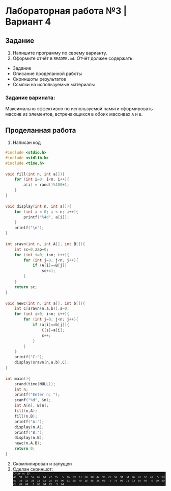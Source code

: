 # Лабораторная работа №3 | Вариант 4
## Задание
1. Напишите программу по своему варианту.
2. Оформите отчёт в ``README.md``. Отчёт должен содержать:
- Задание
- Описание проделанной работы
- Скриншоты результатов
- Ссылки на используемые материалы

### Задание варината:
Максимально эффективно по используемой памяти сформировать массив из элементов, встречающихся в обоих массивах ``A`` и ``B``.

## Проделанная работа 
1. Написан код 
```c
#include <stdio.h>
#include <stdlib.h>
#include <time.h>

void fill(int n, int a[]){
    for (int i=0; i<n; i++){
        a[i] = rand()%100+1;   
    }
}

void display(int n, int a[]){
    for (int i = 0; i < n; i++){
        printf("%4d", a[i]);
    }
    printf("\n");
}

int sravn(int n, int A[], int B[]){
    int sc=0,zap=0;
    for (int i=0; i<n; i++){
        for (int j=0; j<n; j++){
            if (A[i]==B[j])
                sc+=1;    
        }
    }
    return sc;
}

void newc(int n, int a[], int b[]){
    int C[sravn(n,a,b)],s=0;
    for (int i=0; i<n; i++){
        for (int j=0; j<n; j++){
            if (a[i]==b[j]){
                C[s]=a[i];
                s++; 
            } 
        }
    }
    printf("C:");
    display(sravn(n,a,b),C);
}

int main(){
    srand(time(NULL));
    int n;
    printf("Enter n: ");
    scanf("%d", &n);
    int A[n], B[n];
    fill(n,A);
    fill(n,B);
    printf("A:");
    display(n,A);
    printf("B:");
    display(n,B);
    newc(n,A,B);
    return 0;
}  
```
2. Скомпилирован и запущен
3. Сделан скриншот:
![result](image.png)



